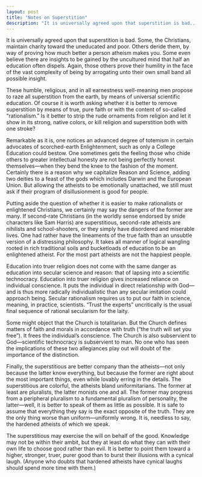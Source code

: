 ```yaml
---
layout: post
title: "Notes on Superstition"
description: "It is universally agreed upon that superstition is bad..."
---
```


It is universally agreed upon that superstition is bad. Some, the Christians, maintain charity toward the uneducated and poor. Others deride them, by way of proving how much better a person atheism makes you. Some even believe there are insights to be gained by the uncultured mind that half an education often dispels. Again, those others prove their humility in the face of the vast complexity of being by arrogating unto their own small band all possible insight.

These humble, religious, and in all earnestness well-meaning men propose to raze all superstition from the earth, by means of universal scientific education. Of course it is worth asking whether it is better to remove superstition by means of true, pure faith or with the content of so-called “rationalism.” Is it better to strip the rude ornaments from religion and let it show in its strong, native colors, or kill religion and superstition both with one stroke?

Remarkable as it is, one notices an advanced degree of totemism in certain advocates of scorched-earth Enlightenment, such as only a College Education could bestow. One sometimes gets the feeling those who chide others to greater intellectual honesty are not being perfectly honest themselves—when they bend the knee to the fashion of the moment. Certainly there is a reason why we capitalize Reason and Science, adding two deities to a feast of the gods which includes Darwin and the European Union. But allowing the atheists to be emotionally unattached, we still must ask if their program of disillusionment is good for people.

Putting aside the question of whether it is easier to make rationalists or enlightened Christians, we certainly may say the dangers of the former are many. If second-rate Christians (in the worldly sense endorsed by snide characters like Sam Harris) are superstitious, second-rate atheists are nihilists and school-shooters, or they simply have disordered and miserable lives. One had rather have the lineaments of the true faith than an unsubtle version of a distressing philosophy. It takes all manner of logical wangling rooted in rich traditional soils and bucketloads of education to be an enlightened atheist. For the most part atheists are not the happiest people.

Education into truer religion does not come with the same danger as education into secular science and reason: that of lapsing into a scientific technocracy. Education into truer religion gives increased reliance on individual conscience. It puts the individual in direct relationship with God—and is thus more radically individualistic than any secular imitation could approach being. Secular rationalism requires us to put our faith in science, meaning, in practice, scientists. “Trust the experts” uncritically is the usual final sequence of rational secularism for the laity.

Some might object that the Church is totalitarian. But the Church defines matters of faith and morals in accordance with truth (“the truth will set you free”). It frees the individual’s conscience. The Church is also subservient to God—scientific technocracy is subservient to man. No one who has seen the implications of these two allegiances play out will doubt of the importance of the distinction.

Finally, the superstitious are better company than the atheists—not only because the latter know everything, but because the former are right about the most important things, even while lovably erring in the details. The superstitious are colorful, the atheists bland uniformitarians. The former at least are pluralists, the latter monists one and all. The former may progress from a peripheral pluralism to a fundamental pluralism of personality, the latter—well, it is better to speak of them as little as possible. It is safe to assume that everything they say is the exact opposite of the truth. They are the only thing worse than uniform—uniformly wrong. It is, needless to say, the hardened atheists of which we speak.

The superstitious may exercise the will on behalf of the good. Knowledge may not be within their ambit, but they at least do what they can with their own life to choose good rather than evil. It is better to point them toward a higher, stronger, truer, purer good than to burst their illusions with a cynical laugh. (Anyone who doubts that hardened atheists have cynical laughs should spend more time with them.)
